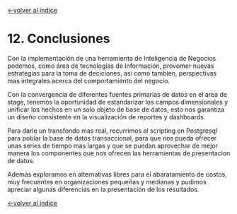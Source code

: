 [<-volver al índice](../README.md#indice)

# 12. Conclusiones

Con la implementación de una herramienta de Inteligencia de Negocios podemos, como área de tecnologías de Información, provomer nuevas estrategias para la toma de deciciones, asi como tambien, perspectivas mas integrales acerca del comportamiento del negocio.

Con la convergencia de diferentes fuentes primarias de datos  en el area de stage, tenemos la oportunidad de estandarizar los campos dimensionales y unificar los hechos en un solo objeto de base de datos, esto nos garantiza un diseño consistente en la visualización de reportes y dashboards.

Para darle un transfondo mas real, recurrimos al scripting en Postgresql para poblar la base de datos transaccional, para que nos pueda ofrecer unas series de tiempo mas largas y que se puedan aprovechar de mejor manera los componentes que nos ofrecen las herramientas de presentacion de datos.

Además exploramos en alternativas libres para el abaratamiento de costos, muy frecuentes en organizaciones pequeñas y medianas y pudimos apreciar algunas diferencias en la presentación de los resultados.

[<-volver al índice](../README.md#indice)
